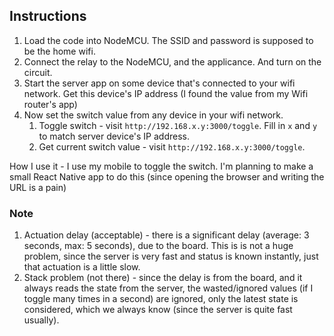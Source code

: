 ## Instructions

1. Load the code into NodeMCU. The SSID and password is supposed to be the home wifi.
2. Connect the relay to the NodeMCU, and the applicance. And turn on the circuit.
3. Start the server app on some device that's connected to your wifi network. Get this device's IP address (I found the value from my Wifi router's app)
4. Now set the switch value from any device in your wifi network.
   1. Toggle switch - visit `http://192.168.x.y:3000/toggle`. Fill in `x` and `y` to match server device's IP address.
   2. Get current switch value - visit `http://192.168.x.y:3000/toggle`.

How I use it - I use my mobile to toggle the switch. I'm planning to make a small React Native app to do this (since opening the browser and writing the URL is a pain)

### Note

1. Actuation delay (acceptable) - there is a significant delay (average: 3 seconds, max: 5 seconds), due to the board. This is is not a huge problem, since the server is very fast and status is known instantly, just that actuation is a little slow.
2. Stack problem (not there) - since the delay is from the board, and it always reads the state from the server, the wasted/ignored values (if I toggle many times in a second) are ignored, only the latest state is considered, which we always know (since the server is quite fast usually).
